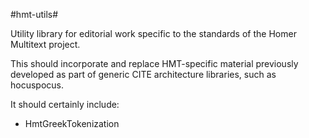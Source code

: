 #hmt-utils#


Utility library for editorial work specific to the standards of the Homer Multitext project.

This should incorporate and replace HMT-specific material previously developed as part of generic
CITE architecture libraries, such as hocuspocus.

It should certainly include:

- HmtGreekTokenization
